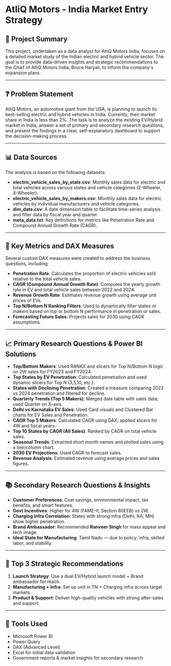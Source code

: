 # AtliQ Motors - India Market Entry Strategy

## 📄 Project Summary

This project, undertaken as a data analyst for AtliQ Motors India, focuses on a detailed market study of the Indian electric and hybrid vehicle sector. The goal is to provide data-driven insights and strategic recommendations to the Chief of AtliQ Motors India, Bruce Haryali, to inform the company's expansion plans.

---

## ❓ Problem Statement

AtliQ Motors, an automotive giant from the USA, is planning to launch its best-selling electric and hybrid vehicles in India. Currently, their market share in India is less than 2%. The task is to analyze the existing EV/Hybrid market in India, answer a set of primary and secondary research questions, and present the findings in a clear, self-explanatory dashboard to support the decision-making process.

---

## 📊 Data Sources

The analysis is based on the following datasets:

* **electric\_vehicle\_sales\_by\_state.csv**: Monthly sales data for electric and total vehicles across various states and vehicle categories (2-Wheeler, 4-Wheeler).
* **electric\_vehicle\_sales\_by\_makers.csv**: Monthly sales data for electric vehicles by individual manufacturers and vehicle categories.
* **dim\_date.csv**: A date dimension table to facilitate time-series analysis and filter data by fiscal year and quarter.
* **meta\_data.txt**: Key definitions for metrics like Penetration Rate and Compound Annual Growth Rate (CAGR).

---

## 📌 Key Metrics and DAX Measures

Several custom DAX measures were created to address the business questions, including:

* **Penetration Rate**: Calculates the proportion of electric vehicles sold relative to the total vehicle sales.
* **CAGR (Compound Annual Growth Rate)**: Computes the yearly growth rate in EV and total vehicle sales between 2022 and 2024.
* **Revenue Growth Rate**: Estimates revenue growth using average unit prices of EVs.
* **Top N/Bottom N Ranking Filters**: Used to dynamically filter states or makers based on top or bottom N performance in penetration or sales.
* **Forecasting Future Sales**: Projects sales for 2030 using CAGR assumptions.

---

## 📈 Primary Research Questions & Power BI Solutions

* **Top/Bottom Makers**: Used RANKX and slicers for Top N/Bottom N logic on 2W sales for FY2023 and FY2024.
* **Top States by EV Penetration**: Calculated penetration and used dynamic slicers for Top N (3,5,10, etc.).
* **States with Declining Penetration**: Created a measure comparing 2022 vs 2024 penetration and filtered for decline.
* **Quarterly Trends (Top 5 Makers)**: Merged date table with sales data; used Quarter on X-axis.
* **Delhi vs Karnataka EV Sales**: Used Card visuals and Clustered Bar charts for EV Sales and Penetration.
* **CAGR Top 5 Makers**: Calculated CAGR using DAX; applied slicers for 4W and fiscal years.
* **Top 10 States by CAGR (All Sales)**: Ranked by CAGR on total vehicle sales.
* **Seasonal Trends**: Extracted short month names and plotted sales using a line/column chart.
* **2030 EV Projections**: Used CAGR to forecast sales.
* **Revenue Analysis**: Estimated revenue using average prices and sales figures.

---

## 📚 Secondary Research Questions & Insights

* **Customer Preferences**: Cost savings, environmental impact, tax benefits, and smart features.
* **Govt Incentives**: Higher for 4W (FAME-II, Section 80EEB) vs 2W.
* **Charging Infra Correlation**: States with strong infra (Delhi, KA, MH) show higher penetration.
* **Brand Ambassador**: Recommended **Ranveer Singh** for mass appeal and tech image.
* **Ideal State for Manufacturing**: Tamil Nadu — due to policy, infra, skilled labor, and stability.

---

## 🚀 Top 3 Strategic Recommendations

1. **Launch Strategy**: Use a dual EV/Hybrid launch model + Brand ambassador for reach.
2. **Manufacturing + Infra**: Set up unit in TN + Charging infra across target markets.
3. **Product & Support**: Deliver high-quality vehicles with strong after-sales and support.

---

## 🧰 Tools Used

* Microsoft Power BI
* Power Query
* DAX (Advanced Level)
* Excel for initial data validation
* Government reports & market insights for secondary research
